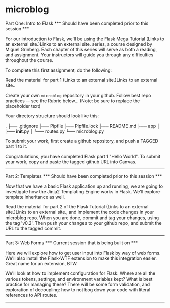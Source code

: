 # microblog

Part One: Intro to Flask
*** Should have been completed prior to this session ***

For our introduction to Flask, we'll be using the Flask Mega Tutorial (Links to an external site.)Links to an external site. series, a course designed by Miguel Grinberg.  Each chapter of this series will serve as both a reading, and assignment. Your instructors will guide you through any difficulties throughout the course.

To complete this first assignment, do the following:

Read the material for part 1 (Links to an external site.)Links to an external site..

Create your own `microblog` repository in your github. Follow best repo practices -- see the Rubric below... (Note: be sure to replace the placeholder text)

Your directory structure should look like this:

.
├── .gitignore
├── Pipfile
├── Pipfile.lock
├── README.md
├── app
│   ├── __init__.py
│   └── routes.py
└── microblog.py

To submit your work, first create a github repository, and push a TAGGED part 1 to it.  

Congratulations, you have completed Flask part 1 "Hello World".  To submit your work, copy and paste the tagged github URL into Canvas.  

------------------------------------------------------------------------------------	
Part 2: Templates 
*** Should have been completed prior to this session ***

Now that we have a basic Flask application up and running, we are going to investigate how the Jinja2 Templating Engine works in Flask.  We'll explore template inheritance as well.

Read the material for part 2 of the Flask Tutorial (Links to an external site.)Links to an external site., and implement the code changes in your microblog repo.  When you are done, commit and tag your changes, using the tag 'v0.2'.  Then push your changes to your github repo, and submit the URL to the tagged commit.

------------------------------------------------------------------------------------
Part 3: Web Forms
*** Current session that is being built on ***

Here we will explore how to get user input into Flask by way of web forms.  We'll also install the Flask-WTF extension to make this integration easier.  Great name for an extension, BTW.

We'll look at how to implement configuration for Flask:  Where are all the various tokens, settings, and environment variables kept?  What is best practice for managing these?  There will be some form validation, and exploration of decoupling: how to not bog down your code with literal references to API routes.

-------------------------------------------------------------------------------------